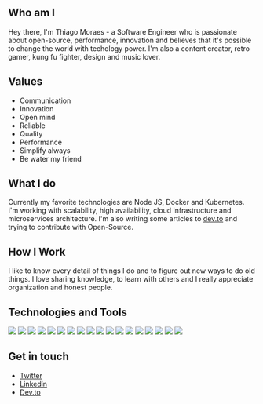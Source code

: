 ## Who am I

Hey there, I'm Thiago Moraes - a Software Engineer who is passionate about open-source, performance, innovation and believes that it's possible to change the world with techology power. I'm also a content creator, retro gamer, kung fu fighter, design and music lover.

## Values

- Communication
- Innovation
- Open mind
- Reliable
- Quality
- Performance
- Simplify always
- Be water my friend

## What I do

Currently my favorite technologies are Node JS, Docker and Kubernetes. I'm working with scalability, high availability, cloud infrastructure and microservices architecture. I'm also writing some articles to [dev.to](https://dev.to/thiagomr) and trying to contribute with Open-Source.

## How I Work

I like to know every detail of things I do and to figure out new ways to do old things. I love sharing knowledge, to learn with others and I really appreciate organization and honest people.

## Technologies and Tools

![](https://img.shields.io/badge/OS-Linux-f39f37?logo=linux&logoColor=white&color=660066)
![](https://img.shields.io/badge/Code-NodeJS-f39f37?logo=Node.js&logoColor=white&color=660066)
![](https://img.shields.io/badge/Code-Javascript-f39f37?logo=Javascript&logoColor=white&color=660066)
![](https://img.shields.io/badge/Code-Typescript-f39f37?logo=Typescript&logoColor=white&color=660066)
![](https://img.shields.io/badge/Code-Bash-f39f37?logo=GNU%20Bash&logoColor=white&color=660066)
![](https://img.shields.io/badge/Code-.NET%20Core-f39f37?logo=.net&logoColor=white&color=660066)
![](https://img.shields.io/badge/Code-GoLang-f39f37?logo=Go%20Lang&logoColor=white&color=660066)
![](https://img.shields.io/badge/Tools-Kubernetes-f39f37?logo=Kubernetes&logoColor=white&color=660066)
![](https://img.shields.io/badge/Tools-Docker-f39f37?logo=docker&logoColor=white&color=660066)
![](https://img.shields.io/badge/Tools-RabbitMQ-f39f37?logo=RabbitMQ&logoColor=white&color=660066)
![](https://img.shields.io/badge/Tools-MongoDB-f39f37?logo=MongoDb&logoColor=white&color=660066)
![](https://img.shields.io/badge/Tools-MySQL-f39f37?logo=MySQL&logoColor=white&color=660066)
![](https://img.shields.io/badge/Tools-Redis-f39f37?logo=Redis&logoColor=white&color=660066)
![](https://img.shields.io/badge/Tools-VS%20Code-f39f37?logo=Visual%20Studio%20Code&logoColor=white&color=660066)
![](https://img.shields.io/badge/Tools-Nginx-f39f37?logo=Nginx&logoColor=white&color=660066)
![](https://img.shields.io/badge/Tools-Jenkins-f39f37?logo=Jenkins&logoColor=white&color=660066)
![](https://img.shields.io/badge/Cloud-AWS-f39f37?logo=Amazon&logoColor=white&color=660066)
![](https://img.shields.io/badge/Cloud-Google-f39f37?logo=Google%20Cloud&logoColor=white&color=660066)


## Get in touch

- [Twitter](https://twitter.com/thiagodmor)
- [Linkedin](https://www.linkedin.com/in/thiago-mr/)
- [Dev.to](https://dev.to/thiagomr)
